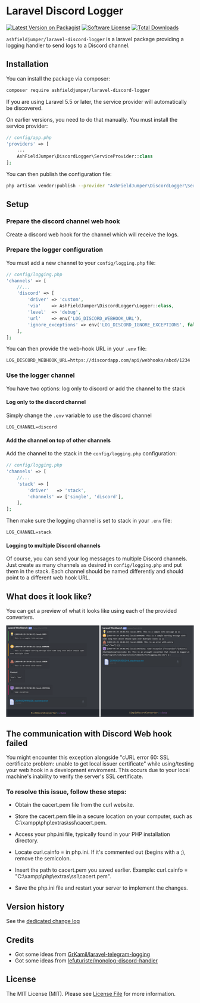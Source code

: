 # Laravel Discord Logger

[![Latest Version on Packagist](https://img.shields.io/packagist/v/ashfieldjumper/laravel-discord-logger.svg?style=flat-square)](https://packagist.org/packages/ashfieldjumper/laravel-discord-logger)
[![Software License](https://img.shields.io/badge/license-MIT-brightgreen.svg?style=flat-square)](LICENSE.md)
[![Total Downloads](https://img.shields.io/packagist/dt/ashfieldjumper/laravel-discord-logger.svg?style=flat-square)](https://packagist.org/packages/ashfieldjumper/laravel-discord-logger)

`ashfieldjumper/laravel-discord-logger` is a laravel package providing a logging handler to send logs to a Discord channel. 

## Installation

You can install the package via composer:

``` bash
composer require ashfieldjumper/laravel-discord-logger
```

If you are using Laravel 5.5 or later, the service provider will automatically be discovered. 

On earlier versions, you need to do that manually. You must install the service provider:

```php
// config/app.php
'providers' => [
    ...
    AshFieldJumper\DiscordLogger\ServiceProvider::class
];
```

You can then publish the configuration file:

``` bash
php artisan vendor:publish --provider "AshFieldJumper\DiscordLogger\ServiceProvider"
```

## Setup

### Prepare the discord channel web hook

Create a discord web hook for the channel which will receive the logs.

### Prepare the logger configuration

You must add a new channel to your `config/logging.php` file:

```php
// config/logging.php
'channels' => [
    //...
    'discord' => [
        'driver' => 'custom',
        'via'    => AshFieldJumper\DiscordLogger\Logger::class,
        'level'  => 'debug',
        'url'    => env('LOG_DISCORD_WEBHOOK_URL'),
        'ignore_exceptions' => env('LOG_DISCORD_IGNORE_EXCEPTIONS', false),
    ],
];
```

You can then provide the web-hook URL in your `.env` file:

```
LOG_DISCORD_WEBHOOK_URL=https://discordapp.com/api/webhooks/abcd/1234
```

### Use the logger channel

You have two options: log only to discord or add the channel to the stack

#### Log only to the discord channel

Simply change the `.env` variable to use the discord channel

```
LOG_CHANNEL=discord
```

#### Add the channel on top of other channels

Add the channel to the stack in the `config/logging.php` configuration:

```php
// config/logging.php
'channels' => [
    //...
    'stack' => [
        'driver'   => 'stack',
        'channels' => ['single', 'discord'],
    ],
];
```

Then make sure the logging channel is set to stack in your `.env` file:

```
LOG_CHANNEL=stack
```

#### Logging to multiple Discord channels

Of course, you can send your log messages to multiple Discord channels. Just create as many channels as desired in 
`config/logging.php` and put them in the stack. Each channel should be named differently and should point to a different
web hook URL.

## What does it look like?

You can get a preview of what it looks like using each of the provided converters.

![Screenshot](/assets/screenshot.png)

## The communication with Discord Web hook failed
You might encounter this exception alongside "cURL error 60: SSL certificate problem: unable to get local issuer certificate" while using/testing your web hook in a development enviroment. This occurs due to your local machine's inability to verify the server's SSL certificate.

### To resolve this issue, follow these steps:

- Obtain the cacert.pem file from the curl website.

- Store the cacert.pem file in a secure location on your computer, such as C:\xampp\php\extras\ssl\cacert.pem.

- Access your php.ini file, typically found in your PHP installation directory.

- Locate curl.cainfo = in php.ini. If it's commented out (begins with a ;), remove the semicolon.

- Insert the path to cacert.pem you saved earlier. Example: curl.cainfo = "C:\xampp\php\extras\ssl\cacert.pem".

- Save the php.ini file and restart your server to implement the changes.

## Version history

See the [dedicated change log](CHANGELOG.md)

## Credits

- Got some ideas from [GrKamil/laravel-telegram-logging](https://github.com/GrKamil/laravel-telegram-logging)
- Got some ideas from [lefuturiste/monolog-discord-handler](https://github.com/lefuturiste/monolog-discord-handler)

## License

The MIT License (MIT). Please see [License File](LICENSE.md) for more information.
